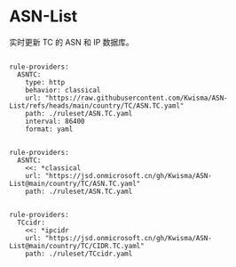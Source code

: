
# ASN-List

实时更新 TC 的 ASN 和 IP 数据库。

<pre><code class="language-javascript">
rule-providers:
  ASNTC:
    type: http
    behavior: classical
    url: "https://raw.githubusercontent.com/Kwisma/ASN-List/refs/heads/main/country/TC/ASN.TC.yaml"
    path: ./ruleset/ASN.TC.yaml
    interval: 86400
    format: yaml
</code></pre>

<pre><code class="language-javascript">
rule-providers:
  ASNTC:
    <<: *classical
    url: "https://jsd.onmicrosoft.cn/gh/Kwisma/ASN-List@main/country/TC/ASN.TC.yaml"
    path: ./ruleset/ASN.TC.yaml
</code></pre>

<pre><code class="language-javascript">
rule-providers:
  TCcidr:
    <<: *ipcidr
    url: "https://jsd.onmicrosoft.cn/gh/Kwisma/ASN-List@main/country/TC/CIDR.TC.yaml"
    path: ./ruleset/TCcidr.yaml
</code></pre>